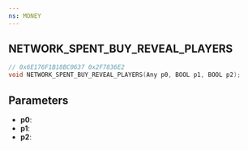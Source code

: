 ```yaml
---
ns: MONEY
---
```

## NETWORK_SPENT_BUY_REVEAL_PLAYERS

```c
// 0x6E176F1B18BC0637 0x2F7836E2
void NETWORK_SPENT_BUY_REVEAL_PLAYERS(Any p0, BOOL p1, BOOL p2);
```


## Parameters
* **p0**: 
* **p1**: 
* **p2**: 


